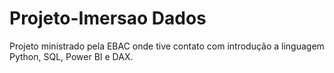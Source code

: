 # Projeto-Imersao Dados

Projeto ministrado pela EBAC onde tive contato com introdução a linguagem Python, SQL, Power BI e DAX.
